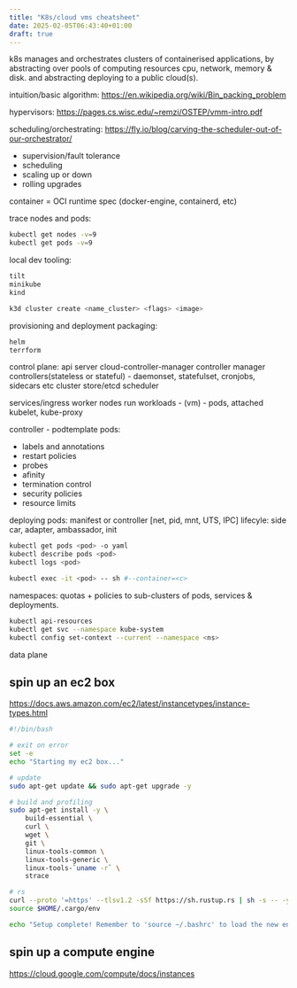 ```yaml
---
title: "K8s/cloud vms cheatsheet"
date: 2025-02-05T06:43:40+01:00
draft: true
---
```


k8s manages and orchestrates clusters of containerised applications, 
by abstracting over pools of computing resources cpu, network, memory & disk. and abstracting deploying to a public cloud(s).

intuition/basic algorithm: https://en.wikipedia.org/wiki/Bin_packing_problem

hypervisors: https://pages.cs.wisc.edu/~remzi/OSTEP/vmm-intro.pdf

scheduling/orchestrating: https://fly.io/blog/carving-the-scheduler-out-of-our-orchestrator/

- supervision/fault tolerance
- scheduling
- scaling up or down
- rolling upgrades

container = OCI runtime spec (docker-engine, containerd, etc)

trace nodes and pods:
```sh
kubectl get nodes -v=9
kubectl get pods -v=9
```

local dev tooling:
```sh
tilt
minikube
kind
```

```sh
k3d cluster create <name_cluster> <flags> <image>
```

provisioning and deployment packaging:
```sh
helm
terrform
```

control plane:
api server
cloud-controller-manager
controller manager
controllers(stateless or stateful) - daemonset, statefulset, cronjobs, sidecars etc
cluster store/etcd
scheduler

services/ingress
worker nodes run workloads - (vm) - pods, attached kubelet, kube-proxy

controller - podtemplate
pods:
- labels and annotations
- restart policies
- probes
- afinity
- termination control
- security policies
- resource limits

deploying pods: manifest or controller [net, pid, mnt, UTS, IPC]
lifecyle: side car, adapter, ambassador, init

```sh
kubectl get pods <pod> -o yaml
kubectl describe pods <pod>
kubectl logs <pod>
```

```sh
kubectl exec -it <pod> -- sh #--container=<c>
```

namespaces: quotas + policies to sub-clusters of pods, services & deployments.
```sh
kubectl api-resources
kubectl get svc --namespace kube-system
kubectl config set-context --current --namespace <ns>
```

data plane

## spin up an ec2 box
https://docs.aws.amazon.com/ec2/latest/instancetypes/instance-types.html

```sh
#!/bin/bash

# exit on error
set -e
echo "Starting my ec2 box..."

# update
sudo apt-get update && sudo apt-get upgrade -y

# build and profiling
sudo apt-get install -y \
    build-essential \
    curl \
    wget \
    git \
    linux-tools-common \
    linux-tools-generic \
    linux-tools-`uname -r` \
    strace

# rs
curl --proto '=https' --tlsv1.2 -sSf https://sh.rustup.rs | sh -s -- -y
source $HOME/.cargo/env

echo "Setup complete! Remember to 'source ~/.bashrc' to load the new environment variables"
```

## spin up a compute engine
https://cloud.google.com/compute/docs/instances
